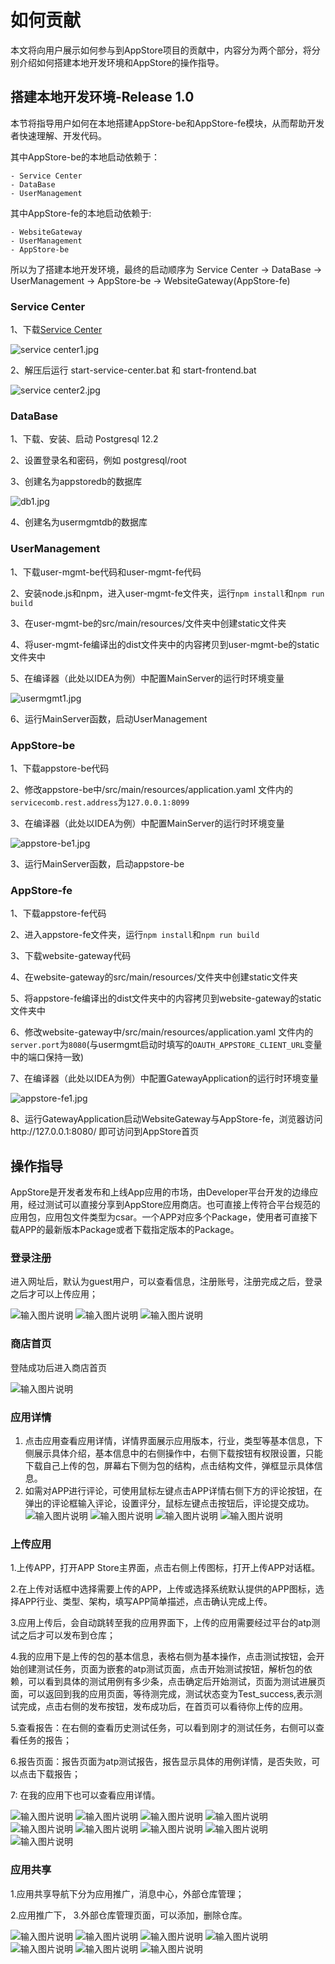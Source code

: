 如何贡献
==========================

本文将向用户展示如何参与到AppStore项目的贡献中，内容分为两个部分，将分别介绍如何搭建本地开发环境和AppStore的操作指导。

## 搭建本地开发环境-Release 1.0

本节将指导用户如何在本地搭建AppStore-be和AppStore-fe模块，从而帮助开发者快速理解、开发代码。

其中AppStore-be的本地启动依赖于：
```
- Service Center
- DataBase
- UserManagement
```
其中AppStore-fe的本地启动依赖于:
```
- WebsiteGateway
- UserManagement
- AppStore-be
```
所以为了搭建本地开发环境，最终的启动顺序为 Service Center -> DataBase -> UserManagement -> AppStore-be -> WebsiteGateway(AppStore-fe)

### Service Center

1、下载[Service Center](http://servicecomb.apache.org/cn/release/service-center-downloads/)

![](/uploads/images/2020/0908/153700_b069cf5f_7625245.jpeg "service center1.jpg")

2、解压后运行 start-service-center.bat  和  start-frontend.bat

![](/uploads/images/2020/0908/153735_4dafd335_7625245.jpeg "service center2.jpg")

### DataBase

1、下载、安装、启动 Postgresql 12.2

2、设置登录名和密码，例如 postgresql/root

3、创建名为appstoredb的数据库

![](/uploads/images/2020/0908/153833_89c54e53_7625245.jpeg "db1.jpg")

4、创建名为usermgmtdb的数据库

### UserManagement

1、下载user-mgmt-be代码和user-mgmt-fe代码

2、安装node.js和npm，进入user-mgmt-fe文件夹，运行`npm install`和`npm run build`

3、在user-mgmt-be的src/main/resources/文件夹中创建static文件夹

4、将user-mgmt-fe编译出的dist文件夹中的内容拷贝到user-mgmt-be的static文件夹中

5、在编译器（此处以IDEA为例）中配置MainServer的运行时环境变量

![](/uploads/images/2020/0908/154011_896d887f_7625245.jpeg "usermgmt1.jpg")

6、运行MainServer函数，启动UserManagement

### AppStore-be

1、下载appstore-be代码

2、修改appstore-be中/src/main/resources/application.yaml 文件内的`servicecomb.rest.address`为`127.0.0.1:8099`

3、在编译器（此处以IDEA为例）中配置MainServer的运行时环境变量

![](/uploads/images/2020/0908/154023_9c49d20c_7625245.jpeg "appstore-be1.jpg")

3、运行MainServer函数，启动appstore-be

### AppStore-fe

1、下载appstore-fe代码

2、进入appstore-fe文件夹，运行`npm install`和`npm run build`

3、下载website-gateway代码

4、在website-gateway的src/main/resources/文件夹中创建static文件夹

5、将appstore-fe编译出的dist文件夹中的内容拷贝到website-gateway的static文件夹中

6、修改website-gateway中/src/main/resources/application.yaml 文件内的`server.port`为`8080`(与usermgmt启动时填写的`OAUTH_APPSTORE_CLIENT_URL`变量中的端口保持一致)

7、在编译器（此处以IDEA为例）中配置GatewayApplication的运行时环境变量

![](/uploads/images/2020/0908/154035_12e727fc_7625245.jpeg "appstore-fe1.jpg")

8、运行GatewayApplication启动WebsiteGateway与AppStore-fe，浏览器访问http://127.0.0.1:8080/ 即可访问到AppStore首页

## 操作指导

AppStore是开发者发布和上线App应用的市场，由Developer平台开发的边缘应用，经过测试可以直接分享到AppStore应用商店。也可直接上传符合平台规范的应用包，应用包文件类型为csar。一个APP对应多个Package，使用者可直接下载APP的最新版本Package或者下载指定版本的Package。

### 登录注册
 进入网址后，默认为guest用户，可以查看信息，注册账号，注册完成之后，登录之后才可以上传应用；

![输入图片说明](https://images.gitee.com/uploads/images/2020/1228/195453_1d5997db_5416924.png "1.png")
![输入图片说明](https://images.gitee.com/uploads/images/2020/1228/195623_16ea5577_5416924.png "1.1.png")
![输入图片说明](https://images.gitee.com/uploads/images/2020/1228/195637_ac33b966_5416924.png "1.2.png")

### 商店首页
登陆成功后进入商店首页

![输入图片说明](https://images.gitee.com/uploads/images/2020/1228/195719_67b7d8fb_5416924.png "2.png")

### 应用详情
1. 点击应用查看应用详情，详情界面展示应用版本，行业，类型等基本信息，下侧展示具体介绍，基本信息中的右侧操作中，右侧下载按钮有权限设置，只能下载自己上传的包，屏幕右下侧为包的结构，点击结构文件，弹框显示具体信息。
2. 如需对APP进行评论，可使用鼠标左键点击APP详情右侧下方的评论按钮，在弹出的评论框输入评论，设置评分，鼠标左键点击按钮后，评论提交成功。
![输入图片说明](https://images.gitee.com/uploads/images/2020/1228/195922_952890b9_5416924.png "3.png")
![输入图片说明](https://images.gitee.com/uploads/images/2020/1228/200018_310f51c1_5416924.png "4.png")
![输入图片说明](https://images.gitee.com/uploads/images/2020/1228/200028_2fd0a416_5416924.png "5.png")
![输入图片说明](https://images.gitee.com/uploads/images/2020/1228/200044_bd4c352e_5416924.png "6.png")


### 上传应用
1.上传APP，打开APP Store主界面，点击右侧上传图标，打开上传APP对话框。

2.在上传对话框中选择需要上传的APP，上传或选择系统默认提供的APP图标，选择APP行业、类型、架构，填写APP简单描述，点击确认完成上传。

3.应用上传后，会自动跳转至我的应用界面下，上传的应用需要经过平台的atp测试之后才可以发布到仓库；

4.我的应用下是上传的包的基本信息，表格右侧为基本操作，点击测试按钮，会开始创建测试任务，页面为嵌套的atp测试页面，点击开始测试按钮，解析包的依赖，可以看到具体的测试用例有多少条，点击确定后开始测试，页面为测试进展页面，可以返回到我的应用页面，等待测完成，测试状态变为Test_success,表示测试完成，点击右侧的发布按钮，发布成功后，在首页可以看待你上传的应用。

5.查看报告：在右侧的查看历史测试任务，可以看到刚才的测试任务，右侧可以查看任务的报告；

6.报告页面：报告页面为atp测试报告，报告显示具体的用例详情，是否失败，可以点击下载报告；

7: 在我的应用下也可以查看应用详情。

![输入图片说明](https://images.gitee.com/uploads/images/2020/1228/201714_d8d3f733_5416924.png "8.png")
![输入图片说明](https://images.gitee.com/uploads/images/2020/1228/201727_025bb324_5416924.png "9.png")
![输入图片说明](https://images.gitee.com/uploads/images/2020/1228/201737_c70265b0_5416924.png "10.png")
![输入图片说明](https://images.gitee.com/uploads/images/2020/1228/201750_a4bc685f_5416924.png "11.png")
![输入图片说明](https://images.gitee.com/uploads/images/2020/1228/201800_a27ac18b_5416924.png "12.png")
![输入图片说明](https://images.gitee.com/uploads/images/2020/1228/201811_2e74f064_5416924.png "13.png")
![输入图片说明](https://images.gitee.com/uploads/images/2020/1228/201823_ce0f2bb1_5416924.png "14.png")
![输入图片说明](https://images.gitee.com/uploads/images/2020/1228/201857_681d7cba_5416924.png "15.png")
![输入图片说明](https://images.gitee.com/uploads/images/2020/1228/201920_17990db8_5416924.png "16.png")

### 应用共享
1.应用共享导航下分为应用推广，消息中心，外部仓库管理；

2.应用推广下，
3.外部仓库管理页面，可以添加，删除仓库。

![输入图片说明](https://images.gitee.com/uploads/images/2020/1228/204016_4bb84419_5416924.png "23.png")
![输入图片说明](https://images.gitee.com/uploads/images/2020/1228/203849_49ff76de_5416924.png "17.png")
![输入图片说明](https://images.gitee.com/uploads/images/2020/1228/203904_238a73ca_5416924.png "18.png")
![输入图片说明](https://images.gitee.com/uploads/images/2020/1228/203913_356abb63_5416924.png "19.png")
![输入图片说明](https://images.gitee.com/uploads/images/2020/1228/203929_3f6bc356_5416924.png "20.png")
![输入图片说明](https://images.gitee.com/uploads/images/2020/1228/203949_86da9907_5416924.png "21.png")
![输入图片说明](https://images.gitee.com/uploads/images/2020/1228/204002_09a23fed_5416924.png "22.png")
